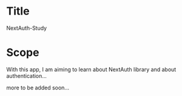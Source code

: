 # Title 
NextAuth-Study 

# Scope
With this app, I am aiming to learn about NextAuth library and about authentication...

more to be added soon...
